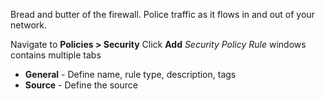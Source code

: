 Bread and butter of the firewall. Police traffic as it flows in and out of your network.

Navigate to **Policies > Security** Click **Add**
*Security Policy Rule* windows contains multiple tabs
- **General** - Define name, rule type, description, tags
- **Source** - Define the source